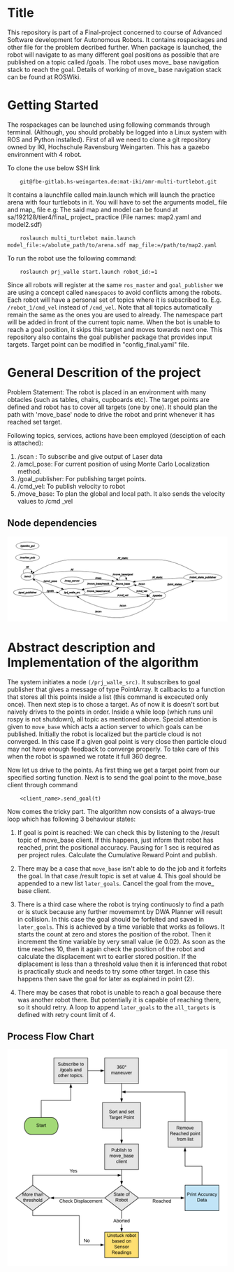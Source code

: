 # Title
This repository is part of a Final-project concerned to course of Advanced Software development for Autonomous Robots. It contains rospackages and other file for the problem decribed further. When package is launched, the robot will navigate to as many different goal positions as possible that are published on a topic called /goals. The robot uses move_ base navigation stack to reach the goal. Details of working of move_ base navigation stack can be found at ROSWiki.


# Getting Started
The rospackages can be launched using following commands through terminal. (Although, you should probably be logged into a Linux system with ROS and Python installed). First of all we need to clone a git repository owned by IKI, Hochschule Ravensburg Weingarten. This has a gazebo environment with 4 robot. 

To clone the use below SSH link

```
    git@fbe-gitlab.hs-weingarten.de:mat-iki/amr-multi-turtlebot.git
```

It contains a launchfile called main.launch which will launch the practice arena with four turtlebots in it. You will have to set the arguments model_ file and map_ file e.g:
The said map and model can be found at sa/192128/tier4/final_ project_ practice (File names: map2.yaml and model2.sdf)

```
    roslaunch multi_turtlebot main.launch model_file:=/abolute_path/to/arena.sdf map_file:=/path/to/map2.yaml
```

To run the robot use the following command:
```
    roslaunch prj_walle start.launch robot_id:=1
```
Since all robots will register at the same `ros_master` and `goal_publisher` we are using a concept called `namespaces` to avoid conflicts among the robots. Each robot will have a personal set of topics where it is subscribed to. E.g. `/robot_1/cmd_vel` instead of
`/cmd_vel`. Note that all topics automatically remain the same as the ones you are used to already. The namespace part will be added in front of the
current topic name. When the bot is unable to reach a goal position, it skips this target and moves towards next one.
This repository also contains the goal publisher package that provides input targets. Target point can be modified in "config_final.yaml" file.


# General Descrition of the project
Problem Statement: The robot is placed in an environment with many obtacles (such as tables, chairs, cupboards etc). The target points are defined and robot has to cover all targets (one by one). It should plan the path with 'move_base' node to drive the robot and print whenever it has reached set target.

Following topics, services, actions have been employed (desciption of each is attached):

1. /scan : To subscribe and give output of Laser data
2. /amcl_pose: For current position of  using Monte Carlo Localization method.
3. /goal_publisher: For publishing target points.
4. /cmd_vel: To publish velocity to robot
5. /move_base: To plan the global and local path. It also sends the velocity values to /cmd _vel 


## Node dependencies

![](images/dependency.png)

# Abstract description and Implementation of the algorithm
The system initiates a node `(/prj_walle_src)`. It subscribes to goal publisher that gives a message of type PointArray. It callbacks to a function that stores all this points inside a list (this command is excecuted only once). Then next step is to chose a target. As of now it is doesn't sort but naively drives to the points in order. Inside a while loop (which runs unil rospy is not shutdown), all topic as mentioned above.
Special attention is given to `move_base` which acts a action server to which goals can be published. Initially the robot is localized but the particle cloud is not converged. In this case if a given goal point is very close then particle cloud may not have enough feedback to converge properly. To take care of this when the robot is spawned we rotate it full 360 degree.

Now let us drive to the points. As first thing we get a target point from our specified sorting function. Next is to send the goal point to the move_base client through command 

```
    <client_name>.send_goal(t)
```

Now comes the tricky part. The algorithm now consists of a always-true loop which has following 3 behaviour states:

1. If goal is point is reached: We can check this by listening to the /result topic of move_base client. If this happens, just inform that robot has reached, print the positional accuracy. Pausing for 1 sec is required as per project rules. Calculate the Cumulative Reward Point and publish.

2. There may be a case that `move_base` isn't able to do the job and it forfeits the goal. In that case /result topic is set at value 4. This goal should be appended to a new list `later_goals`. Cancel the goal from the move_ base client.  

3. There is a third case where the robot is trying continuosly to find a path or is stuck because any further movememnt by DWA Planner will result in collision. In this case the goal should be forfeited and saved in `later_goals`. This is achieved by a time variable that works as follows. It starts the count at zero and stores the position of the robot. Then it increment the time variable by very small value (ie 0.02). As soon as the time reaches 10, then it again check the position of the robot and calculate the displacement wrt to earlier stored  position. If the diplacement is less than a threshold value then it is inferenced that robot is practically stuck and needs to try some other target. 
In case this happens then save the goal for later as explained in point (2).

4. There may be cases that robot is unable to reach a goal because there was another robot there. But potentially it is capable of reaching there, so it should retry. A loop to append `later_goals` to the `all_targets` is defined with retry count limit of 4.

## Process Flow Chart

![](images/flow.png)